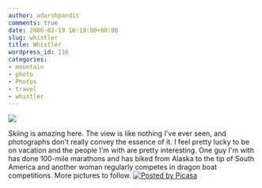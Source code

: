 ```yaml
---
author: adarshpandit
comments: true
date: 2006-02-19 16:19:00+00:00
slug: whistler
title: Whistler
wordpress_id: 116
categories:
- mountain
- photo
- Photos
- travel
- whistler
---
```


[![](http://photos1.blogger.com/blogger/5119/270/320/IMG_3246.jpg)](http://photos1.blogger.com/blogger/5119/270/640/IMG_3246.jpg)

Skiing is amazing here. The view is like nothing I've ever seen, and photographs don't really convey the essence of it. I feel pretty lucky to be on vacation and the people I'm with are pretty interesting. One guy I'm with has done 100-mile marathons and has biked from Alaska to the tip of South America and another woman regularly competes in dragon boat competitions. More pictures to follow. [![Posted by Picasa](http://photos1.blogger.com/pbp.gif)](http://picasa.google.com/blogger/)
